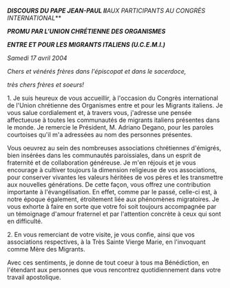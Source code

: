 ***DISCOURS DU PAPE JEAN-PAUL II**AUX PARTICIPANTS AU CONGRÈS INTERNATIONAL***

***PROMU PAR L’UNION CHRÉTIENNE DES ORGANISMES***

***ENTRE ET POUR LES MIGRANTS ITALIENS (U.C.E.M.I.)***

*Samedi 17 avril 2004*

*Chers et vénérés frères dans l'épiscopat et dans le sacerdoce,*

*très chers frères et soeurs!*

1. Je suis heureux de vous accueillir, à l'occasion du Congrès international de l'Union chrétienne des Organismes entre et pour les Migrants italiens. Je vous salue cordialement et, à travers vous, j'adresse une pensée affectueuse à toutes les communautés de migrants italiens présentes dans le monde. Je remercie le Président, M. Adriano Degano, pour les paroles courtoises qu'il m'a adressées au nom des personnes présentes.

Vous oeuvrez au sein des nombreuses associations chrétiennes d'émigrés, bien insérées dans les communautés paroissiales, dans un esprit de fraternité et de collaboration généreuse. Je m'en réjouis et je vous encourage à cultiver toujours la dimension religieuse de vos associations, pour conserver vivantes les valeurs héritées de vos pères et les transmettre aux nouvelles générations. De cette façon, vous offrez une contribution importante à l'évangélisation. En effet, comme par le passé, celle-ci est, à notre époque également, étroitement liée aux phénomènes migratoires. Je vous exhorte à faire en sorte que votre foi soit toujours accompagnée par un témoignage d'amour fraternel et par l'attention concrète à ceux qui sont en difficulté.

2. En vous remerciant de votre visite, je vous confie, ainsi que vos associations respectives, à la Très Sainte Vierge Marie, en l'invoquant comme Mère des Migrants.

Avec ces sentiments, je donne de tout coeur à tous ma Bénédiction, en l'étendant aux personnes que vous rencontrez quotidiennement dans votre travail apostolique.